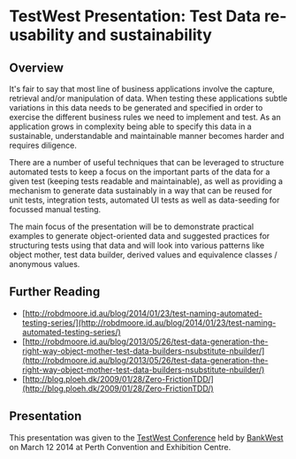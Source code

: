 TestWest Presentation: Test Data re-usability and sustainability
================================================================

Overview
--------

It's fair to say that most line of business applications involve the capture, retrieval and/or manipulation of data. When testing these applications subtle variations in this data needs to be generated and specified in order to exercise the different business rules we need to implement and test. As an application grows in complexity being able to specify this data in a sustainable, understandable and maintainable manner becomes harder and requires diligence.

There are a number of useful techniques that can be leveraged to structure automated tests to keep a focus on the important parts of the data for a given test (keeping tests readable and maintainable), as well as providing a mechanism to generate data sustainably in a way that can be reused for unit tests, integration tests, automated UI tests as well as data-seeding for focussed manual testing.

The main focus of the presentation will be to demonstrate practical examples to generate object-oriented data and suggested practices for structuring tests using that data and will look into various patterns like object mother, test data builder, derived values and equivalence classes / anonymous values.

Further Reading
---------------

* [http://robdmoore.id.au/blog/2014/01/23/test-naming-automated-testing-series/](http://robdmoore.id.au/blog/2014/01/23/test-naming-automated-testing-series/)
* [http://robdmoore.id.au/blog/2013/05/26/test-data-generation-the-right-way-object-mother-test-data-builders-nsubstitute-nbuilder/](http://robdmoore.id.au/blog/2013/05/26/test-data-generation-the-right-way-object-mother-test-data-builders-nsubstitute-nbuilder/)
* [http://blog.ploeh.dk/2009/01/28/Zero-FrictionTDD/](http://blog.ploeh.dk/2009/01/28/Zero-FrictionTDD/)

Presentation
------------

This presentation was given to the [TestWest Conference](http://www.bankwest.com.au/testwest) held by [BankWest](http://www.bankwest.com.au/) on March 12 2014 at Perth Convention and Exhibition Centre.

